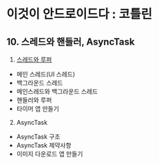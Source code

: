 # 이것이 안드로이드다 : 코틀린

## 10. 스레드와 핸들러, AsyncTask

1. [스레드와 루퍼](docs/10.스레드와핸들러/README.md)

- 메인 스레드(UI 스레드)
- 백그라운드 스레드
- 메인스레드와 백그라운드 스레드
- 핸들러와 루퍼
- 타이머 앱 만들기

2. AsyncTask

- AsyncTask 구조
- AsyncTask 제약사항
- 이미지 다운로드 앱 만들기
